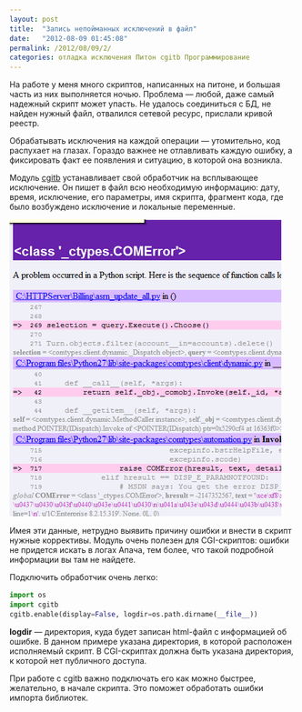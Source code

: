 ```yaml
---
layout: post
title:  "Запись непойманных исключений в файл"
date:   "2012-08-09 01:45:08"
permalink: /2012/08/09/2/
categories: отладка исключения Питон cgitb Программирование
---
```


На работе у меня много скриптов, написанных на питоне, и большая часть
из них выполняется ночью. Проблема — любой, даже самый надежный скрипт
может упасть. Не удалось соединиться с БД, не найден нужный файл,
отвалился сетевой ресурс, прислали кривой реестр.

Обрабатывать исключения на каждой операции — утомительно, код
распухает на глазах. Гораздо важнее не отлавливать каждую ошибку, а
фиксировать факт ее появления и ситуацию, в которой она возникла.

Модуль [cgitb](http://docs.python.org/library/cgitb.html)
устанавливает свой обработчик на всплывающее исключение. Он пишет в
файл всю необходимую информацию: дату, время, исключение, его
параметры, имя скрипта, фрагмент кода, где было возбуждено исключение
и локальные переменные.

![screenshot](/assets/static/dump.png)

Имея эти данные, нетрудно выявить причину ошибки и внести в скрипт
нужные коррективы. Модуль очень полезен для CGI-скриптов: ошибки не
придется искать в логах Апача, тем более, что такой подробной
информации вы там не найдете.

Подключить обработчик очень легко:

```python
import os
import cgitb
cgitb.enable(display=False, logdir=os.path.dirname(__file__))
```

**logdir** — директория, куда будет записан html-файл с информацией об
ошибке. В данном примере указана директория, в которой расположен
исполняемый скрипт. В CGI-скриптах должна быть указана директория, к
которой нет публичного доступа.

При работе с cgitb важно подключать его как можно быстрее, желательно,
в начале скрипта. Это поможет обработать ошибки импорта библиотек.
